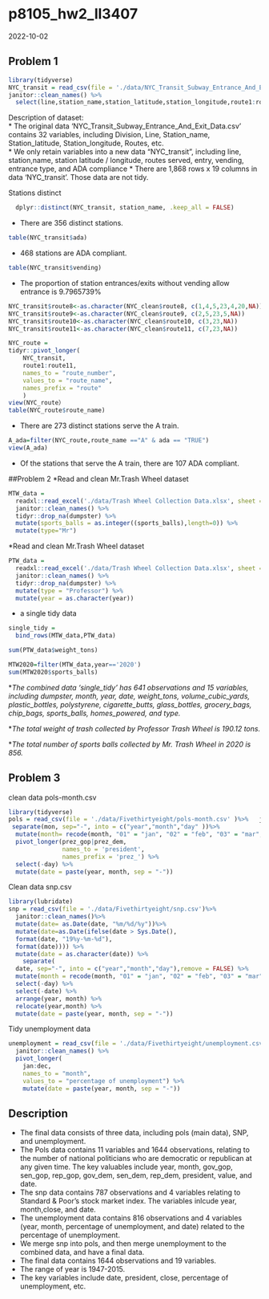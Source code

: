 p8105_hw2_ll3407
================
2022-10-02

## Problem 1

``` r
library(tidyverse)
NYC_transit = read_csv(file = './data/NYC_Transit_Subway_Entrance_And_Exit_Data.csv') %>% 
janitor::clean_names() %>% 
  select(line,station_name,station_latitude,station_longitude,route1:route11, entrance_type, entry, vending, ada) %>%     mutate(entry=if_else(entry=="NO",FALSE,TRUE)) 
```

Description of dataset:  
\* The original data ‘NYC_Transit_Subway_Entrance_And_Exit_Data.csv’
contains 32 variables, including Division, Line, Station_name,
Station_latitude, Station_longitude, Routes, etc.  
\* We only retain variables into a new data “NYC_transit”, including
line, station,name, station latitude / longitude, routes served, entry,
vending, entrance type, and ADA compliance \* There are 1,868 rows x 19
columns in data ‘NYC_transit’. Those data are not tidy.

Stations distinct

``` r
  dplyr::distinct(NYC_transit, station_name, .keep_all = FALSE)
```

-   There are 356 distinct stations.

``` r
table(NYC_transit$ada)
```

-   468 stations are ADA compliant.

``` r
table(NYC_transit$vending)
```

-   The proportion of station entrances/exits without vending allow
    entrance is 9.7965739%

``` r
NYC_transit$route8<-as.character(NYC_clean$route8, c(1,4,5,23,4,20,NA))
NYC_transit$route9<-as.character(NYC_clean$route9, c(2,5,23,5,NA))
NYC_transit$route10<-as.character(NYC_clean$route10, c(3,23,NA))
NYC_transit$route11<-as.character(NYC_clean$route11, c(7,23,NA))

NYC_route =
tidyr::pivot_longer(
    NYC_transit,
    route1:route11,
    names_to = "route_number",
    values_to = "route_name",
    names_prefix = "route"
    )
view(NYC_route）
table(NYC_route$route_name)
```

-   There are 273 distinct stations serve the A train.

``` r
A_ada=filter(NYC_route,route_name =="A" & ada == "TRUE")
view(A_ada)
```

-   Of the stations that serve the A train, there are 107 ADA compliant.

\##Problem 2 \*Read and clean Mr.Trash Wheel dataset

``` r
MTW_data = 
  readxl::read_excel('./data/Trash Wheel Collection Data.xlsx', sheet = 'Mr. Trash Wheel', range = "A2:N550") %>% 
  janitor::clean_names() %>% 
  tidyr::drop_na(dumpster) %>% 
  mutate(sports_balls = as.integer((sports_balls),length=0)) %>% 
  mutate(type="Mr")
```

\*Read and clean Mr.Trash Wheel dataset

``` r
PTW_data = 
  readxl::read_excel('./data/Trash Wheel Collection Data.xlsx', sheet = 'Professor Trash Wheel', range = "A2:M97") %>% 
  janitor::clean_names() %>% 
  tidyr::drop_na(dumpster) %>% 
  mutate(type = "Professor") %>% 
  mutate(year = as.character(year))
```

-   a single tidy data

``` r
single_tidy = 
  bind_rows(MTW_data,PTW_data)

sum(PTW_data$weight_tons)

MTW2020=filter(MTW_data,year=='2020')
sum(MTW2020$sports_balls)
```

\**The combined data ‘single_tidy’ has 641 observations and 15
variables, including dumpster, month, year, date, weight_tons,
volume_cubic_yards, plastic_bottles, polystyrene, cigarette_butts,
glass_bottles, grocery_bags, chip_bags, sports_balls, homes_powered, and
type.*

\**The total weight of trash collected by Professor Trash Wheel is
190.12 tons.*

\**The total number of sports balls collected by Mr. Trash Wheel in 2020
is 856.*

## Problem 3

clean data pols-month.csv

``` r
library(tidyverse)
pols = read_csv(file = './data/Fivethirtyeight/pols-month.csv' )%>%   janitor::clean_names() %>% 
 separate(mon, sep="-", into = c("year","month","day" ))%>% 
  mutate(month= recode(month, "01" = "jan", "02" = "feb", "03" = "mar", "04" = "apr", "05" = "may", "06" = "jun", "07" = "jul", "08" = "aug", "09" = "sep", "10" = "oct", "11" = "nov", "12" = "dec")) %>% 
  pivot_longer(prez_gop|prez_dem,
               names_to = 'president',
               names_prefix = 'prez_') %>% 
  select(-day) %>% 
  mutate(date = paste(year, month, sep = "-"))
```

Clean data snp.csv

``` r
library(lubridate)
snp = read_csv(file = './data/Fivethirtyeight/snp.csv')%>% 
  janitor::clean_names()%>%
  mutate(date= as.Date(date, "%m/%d/%y"))%>% 
  mutate(date=as.Date(ifelse(date > Sys.Date(), 
  format(date, "19%y-%m-%d"), 
  format(date)))) %>% 
  mutate(date = as.character(date)) %>% 
    separate(
  date, sep="-", into = c("year","month","day"),remove = FALSE) %>% 
  mutate(month = recode(month, "01" = "jan", "02" = "feb", "03" = "mar", "04" = "apr", "05" = "may", "06" = "jun", "07" = "jul", "08" = "aug", "09" = "sep", "10" = "oct", "11" = "nov", "12" = "dec")) %>%
  select(-day) %>% 
  select(-date) %>% 
  arrange(year, month) %>% 
  relocate(year,month) %>% 
  mutate(date = paste(year, month, sep = "-"))
```

Tidy unemployment data

``` r
unemployment = read_csv(file = './data/Fivethirtyeight/unemployment.csv')%>% 
  janitor::clean_names() %>% 
  pivot_longer(
    jan:dec,
    names_to = "month",
    values_to = "percentage of unemployment") %>% 
    mutate(date = paste(year, month, sep = "-"))
```

## Description

-   The final data consists of three data, including pols (main data),
    SNP, and unemployment.  
-   The Pols data contains 11 variables and 1644 observations, relating
    to the number of national politicians who are democratic or
    republican at any given time. The key valuables include year, month,
    gov_gop, sen_gop, rep_gop, gov_dem, sen_dem, rep_dem, president,
    value, and date.  
-   The snp data contains 787 observations and 4 variables relating to
    Standard & Poor’s stock market index. The variables inlcude year,
    month,close, and date.  
-   The unemployment data contains 816 observations and 4 variables
    (year, month, percentage of unemployment, and date) related to the
    percentage of unemployment.  
-   We merge snp into pols, and then merge unemployment to the combined
    data, and have a final data.  
-   The final data contains 1644 observations and 19 variables.  
-   The range of year is 1947-2015.  
-   The key variables include date, president, close, percentage of
    unemployment, etc.
